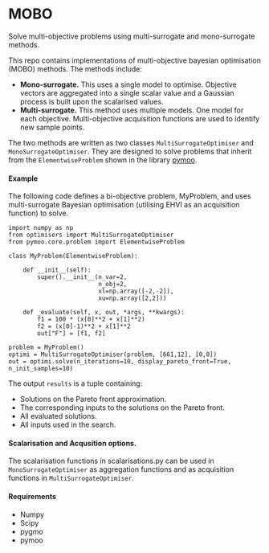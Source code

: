 # MOBO
Solve multi-objective problems using multi-surrogate and mono-surrogate methods.

This repo contains implementations of multi-objective bayesian optimisation (MOBO) methods. 
The methods include: 
* **Mono-surrogate.** This uses a single model to optimise. Objective vectors are aggregated into a single scalar value and a Gaussian process is built upon the scalarised values.
* **Multi-surrogate.** This method uses multiple models. One model for each objective. Multi-objective acquisition functions are used to identify new sample points.

The two methods are written as two classes `MultiSurrogateOptimiser` and `MonoSurrogateOptimiser`.
They are designed to solve problems that inherit from the `ElementwiseProblem` shown in the library [pymoo](https://pymoo.org/index.html).

#### Example
The following code defines a bi-objective problem, MyProblem, and uses multi-surrogate Bayesian optimisation (utilising EHVI as an acquisition function) to solve.
```
import numpy as np
from optimisers import MultiSurrogateOptimiser
from pymoo.core.problem import ElementwiseProblem

class MyProblem(ElementwiseProblem):

    def __init__(self):
        super().__init__(n_var=2,
                         n_obj=2,
                         xl=np.array([-2,-2]),
                         xu=np.array([2,2]))

    def _evaluate(self, x, out, *args, **kwargs):
        f1 = 100 * (x[0]**2 + x[1]**2)
        f2 = (x[0]-1)**2 + x[1]**2
        out["F"] = [f1, f2]

problem = MyProblem()
optimi = MultiSurrogateOptimiser(problem, [661,12], [0,0])
out = optimi.solve(n_iterations=10, display_pareto_front=True, n_init_samples=10)
```
The output `results` is a tuple containing:
* Solutions on the Pareto front approximation.
* The corresponding inputs to the solutions on the Pareto front.
* All evaluated solutions.
* All inputs used in the search.

#### Scalarisation and Acqusition options.
The scalarisation functions in scalarisations.py can be used in `MonoSurrogateOptimiser` as aggregation functions and as acquisition functions in `MultiSurrogateOptimiser`.


#### Requirements
* Numpy
* Scipy
* pygmo
* pymoo
